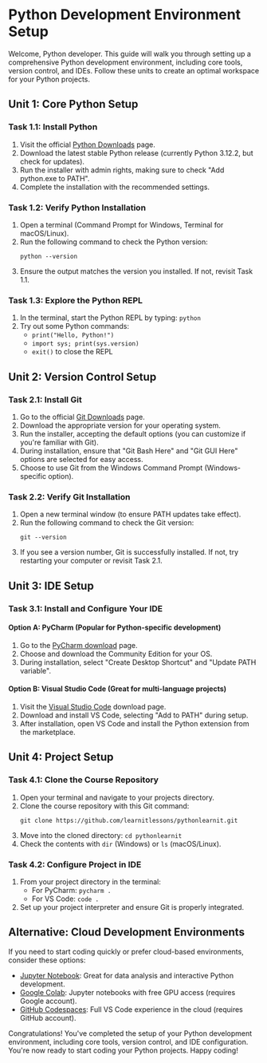 # Python Development Environment Setup

Welcome, Python developer. This guide will walk you through setting up a comprehensive Python development environment, including core tools, version control, and IDEs. Follow these units to create an optimal workspace for your Python projects.

## Unit 1: Core Python Setup

### Task 1.1: Install Python

1. Visit the official [Python Downloads](https://www.python.org/downloads/) page.
2. Download the latest stable Python release (currently Python 3.12.2, but check for updates).
3. Run the installer with admin rights, making sure to check "Add python.exe to PATH".
4. Complete the installation with the recommended settings.

### Task 1.2: Verify Python Installation

1. Open a terminal (Command Prompt for Windows, Terminal for macOS/Linux).
2. Run the following command to check the Python version:
   ```
   python --version
   ```
3. Ensure the output matches the version you installed. If not, revisit Task 1.1.

### Task 1.3: Explore the Python REPL

1. In the terminal, start the Python REPL by typing: `python`
2. Try out some Python commands:
   - `print("Hello, Python!")`
   - `import sys; print(sys.version)`
   - `exit()` to close the REPL

## Unit 2: Version Control Setup

### Task 2.1: Install Git

1. Go to the official [Git Downloads](https://git-scm.com/downloads) page.
2. Download the appropriate version for your operating system.
3. Run the installer, accepting the default options (you can customize if you're familiar with Git).
4. During installation, ensure that "Git Bash Here" and "Git GUI Here" options are selected for easy access.
5. Choose to use Git from the Windows Command Prompt (Windows-specific option).

### Task 2.2: Verify Git Installation

1. Open a new terminal window (to ensure PATH updates take effect).
2. Run the following command to check the Git version:
   ```
   git --version
   ```
3. If you see a version number, Git is successfully installed. If not, try restarting your computer or revisit Task 2.1.

## Unit 3: IDE Setup

### Task 3.1: Install and Configure Your IDE

#### Option A: PyCharm (Popular for Python-specific development)

1. Go to the [PyCharm download](https://www.jetbrains.com/pycharm/download/) page.
2. Choose and download the Community Edition for your OS.
3. During installation, select "Create Desktop Shortcut" and "Update PATH variable".

#### Option B: Visual Studio Code (Great for multi-language projects)

1. Visit the [Visual Studio Code](https://code.visualstudio.com/download) download page.
2. Download and install VS Code, selecting "Add to PATH" during setup.
3. After installation, open VS Code and install the Python extension from the marketplace.

## Unit 4: Project Setup

### Task 4.1: Clone the Course Repository

1. Open your terminal and navigate to your projects directory.
2. Clone the course repository with this Git command:
   ```
   git clone https://github.com/learnitlessons/pythonlearnit.git
   ```
3. Move into the cloned directory: `cd pythonlearnit`
4. Check the contents with `dir` (Windows) or `ls` (macOS/Linux).

### Task 4.2: Configure Project in IDE

1. From your project directory in the terminal:
   - For PyCharm: `pycharm .`
   - For VS Code: `code .`
2. Set up your project interpreter and ensure Git is properly integrated.

## Alternative: Cloud Development Environments

If you need to start coding quickly or prefer cloud-based environments, consider these options:

- [Jupyter Notebook](https://jupyter.org/try): Great for data analysis and interactive Python development.
- [Google Colab](https://colab.research.google.com/): Jupyter notebooks with free GPU access (requires Google account).
- [GitHub Codespaces](https://github.com/codespaces): Full VS Code experience in the cloud (requires GitHub account).

Congratulations! You've completed the setup of your Python development environment, including core tools, version control, and IDE configuration. You're now ready to start coding your Python projects. Happy coding!